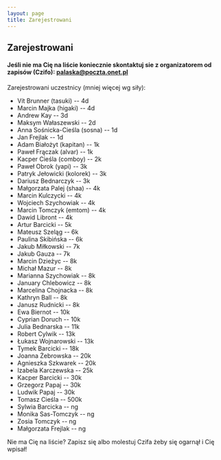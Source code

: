 ```yaml
---
layout: page
title: Zarejestrowani
---
```


## Zarejestrowani

#### Jeśli nie ma Cię na liście koniecznie skontaktuj sie z organizatorem od zapisów (Czifo): palaska@poczta.onet.pl

Zarejestrowani uczestnicy (mniej więcej wg siły):

- Vít Brunner (tasuki) -- 4d
- Marcin Majka (higaki) -- 4d
- Andrew Kay -- 3d
- Maksym Wałaszewski -- 2d
- Anna Sośnicka-Cieśla (sosna) -- 1d
- Jan Frejlak -- 1d
- Adam Białożyt (kapitan) -- 1k
- Paweł Frączak (alvar) -- 1k
- Kacper Cieśla (comboy) -- 2k
- Paweł Obrok (yapi) -- 3k
- Patryk Jełowicki (kolorek) -- 3k
- Dariusz Bednarczyk -- 3k
- Małgorzata Palej (shaa) -- 4k
- Marcin Kulczycki -- 4k
- Wojciech Szychowiak -- 4k
- Marcin Tomczyk (emtom) -- 4k
- Dawid Libront -- 4k
- Artur Barcicki -- 5k
- Mateusz Szeląg -- 6k
- Paulina Skibińska -- 6k
- Jakub Miłkowski -- 7k
- Jakub Gauza -- 7k
- Marcin Dzieżyc -- 8k
- Michał Mazur -- 8k
- Marianna Szychowiak -- 8k 
- January Chlebowicz -- 8k
- Marcelina Chojnacka -- 8k
- Kathryn Ball -- 8k
- Janusz Rudnicki -- 8k
- Ewa Biernot -- 10k
- Cyprian Doruch -- 10k
- Julia Bednarska -- 11k
- Robert Cylwik -- 13k
- Łukasz Wojnarowski -- 13k
- Tymek Barcicki -- 18k
- Joanna Żebrowska -- 20k
- Agnieszka Szkwarek -- 20k
- Izabela Karczewska -- 25k
- Kacper Barcicki -- 30k
- Grzegorz Papaj -- 30k
- Ludwik Papaj -- 30k
- Tomasz Cieśla -- 500k 
- Sylwia Barcicka -- ng
- Monika Sas-Tomczyk -- ng
- Zosia Tomczyk -- ng
- Małgorzata Frejlak -- ng



Nie ma Cię na liście?  Zapisz się albo molestuj Czifa żeby się ogarnął i Cię wpisał!

